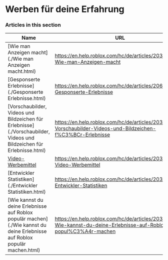 # Werben für deine Erfahrung  
### Articles in this section
Name|URL
-|-
[Wie man Anzeigen macht](./Wie man Anzeigen macht.html) |https://en.help.roblox.com/hc/de/articles/203313840-Wie-man-Anzeigen-macht
[Gesponserte Erlebnisse](./Gesponserte Erlebnisse.html) |https://en.help.roblox.com/hc/de/articles/206455923-Gesponserte-Erlebnisse
[Vorschaubilder, Videos und Bildzeichen für Erlebnisse](./Vorschaubilder, Videos und Bildzeichen für Erlebnisse.html) |https://en.help.roblox.com/hc/de/articles/203314060-Vorschaubilder-Videos-und-Bildzeichen-f%C3%BCr-Erlebnisse
[Video-Werbemittel](./Video-Werbemittel.html) |https://en.help.roblox.com/hc/de/articles/203312520-Video-Werbemittel
[Entwickler Statistiken](./Entwickler Statistiken.html) |https://en.help.roblox.com/hc/de/articles/203314110-Entwickler-Statistiken
[Wie kannst du deine Erlebnisse auf Roblox populär machen](./Wie kannst du deine Erlebnisse auf Roblox populär machen.html) |https://en.help.roblox.com/hc/de/articles/203313420-Wie-kannst-du-deine-Erlebnisse-auf-Roblox-popul%C3%A4r-machen